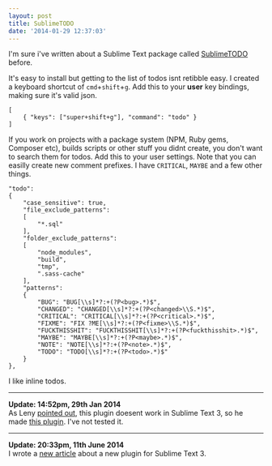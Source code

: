 ```yaml
---
layout: post
title: SublimeTODO
date: '2014-01-29 12:37:03'
---
```


I'm sure i've written about a Sublime Text package called [SublimeTODO](https://github.com/robcowie/SublimeTODO) before.

It's easy to install but getting to the list of todos isnt retibble easy. I created a keyboard shortcut of `cmd`+`shift`+`g`. Add this to your **user** key bindings, making sure it's valid json.

```language-json
[
	{ "keys": ["super+shift+g"], "command": "todo" }
]
```
    
If you work on projects with a package system (NPM, Ruby gems, Composer etc), builds scripts or other stuff you didnt create, you don't want to search them for todos. Add this to your user settings. Note that you can easilly create new comment prefixes. I have `CRITICAL`, `MAYBE` and a few other things.

```language-json
"todo":
{
    "case_sensitive": true,
    "file_exclude_patterns":
    [
        "*.sql"
    ],
    "folder_exclude_patterns":
    [
        "node_modules",
        "build",
        "tmp",
        ".sass-cache"
    ],
    "patterns":
    {
        "BUG": "BUG[\\s]*?:+(?P<bug>.*)$",
        "CHANGED": "CHANGED[\\s]*?:+(?P<changed>\\S.*)$",
        "CRITICAL": "CRITICAL[\\s]*?:+(?P<critical>.*)$",
        "FIXME": "FIX ?ME[\\s]*?:+(?P<fixme>\\S.*)$",
        "FUCKTHISSHIT": "FUCKTHISSHIT[\\s]*?:+(?P<fuckthisshit>.*)$",
        "MAYBE": "MAYBE[\\s]*?:+(?P<maybe>.*)$",
        "NOTE": "NOTE[\\s]*?:+(?P<note>.*)$",
        "TODO": "TODO[\\s]*?:+(?P<todo>.*)$"
    }
},
```
    
I like inline todos.

---

**Update: 14:52pm, 29th Jan 2014**<br>
As Leny [pointed out](https://twitter.com/leny_be/status/428530997584756736), this plugin doesent work in Sublime Text 3, so he made [this plugin](https://github.com/leny/grunt-todo). I've not tested it.

---

**Update: 20:33pm, 11th June 2014**<br>
I wrote a [new article](http://pad.gs/2014/06/11/todoreview/) about a new plugin for Sublime Text 3.
